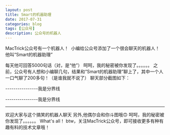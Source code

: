 ```yaml
---
layout: post
title: Smart的机器助理
date: 2017-07-31
categories: blog
tags: [公众号]
description: 公众号的机器人
---
```


MacTrick公众号有一个机器人！
<img scr="https://mmbiz.qpic.cn/mmbiz_jpg/W77C3o9kEFp5Wrpc6fI1Oa10RT1FWF2rajPsgC18TuVeBuZgsj2RMfFFsGjrvqfHD7cBEtoiaV9NnIY7rSVoia7g/640?wx_fmt=jpeg&tp=webp&wxfrom=5&wx_lazy=1">
小编给公众号添加了一个很会聊天的机器人！
他叫“Smart的机器助理”

每天他可回答5000句话（对，是“他”）
呵呵，我的秘密被你发现了。。。。。。
之前，公众号有人想和小编聊几句，结果和“Smart的机器助理”聊上了，其中一个人一口气聊了200多句！（是谁我就不说了）
聊天部分截图如下：

----------------我是分界线

----------------我是分界线

------------------
欢迎大家与这个搞笑的机器人聊天
另外,他偶尔会和你斗图哦🙃
呵呵，我的秘密被你发现了。。。。。。
What's all！
btw，关注MacTrick公众号，即可接收更多有种有趣有料的技术文章哦！
